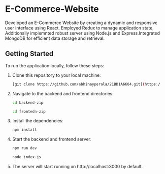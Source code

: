 # E-Commerce-Website

Developed an E-Commerce Website by creating a dynamic and responsive user interface using React. Employed Redux to manage application state, Additionally implemnted robust server using Node.js and Express.Integrated MongoDB for efficient data storage and retrieval.

## Getting Started

To run the application locally, follow these steps:

1. Clone this repository to your local machine:

    ```bash
    [git clone https://github.com/abhinayperala/21BD1A6604.git](https://github.com/abhinayperala/E-Commerce-Website.git)
    ```

2. Navigate to the backend and frontend directories:

    ```bash
    cd backend-zip
    ```
    ```bash
    cd frontedn-zip
    ```

3. Install the dependencies:

    ```bash
    npm install 
    ```

4. Start the backend and frontend server:

    ```bash
    npm run dev
    ```
    ```bash
    node index.js
    ```

5. The server will start running on http://localhost:3000 by default.
